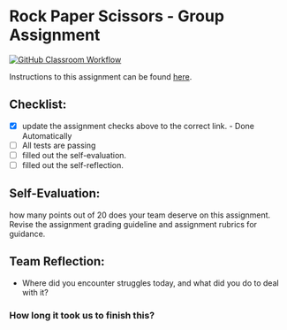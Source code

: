 Rock Paper Scissors - Group Assignment
===================================
[![GitHub Classroom Workflow](https://s///github.com/it3049c-fall22-henderson/rock-paper-scissors-grantkollar/actions/workflows/classroom.yml/badge.svg)](https://s///github.com/it3049c-fall22-henderson/rock-paper-scissors-grantkollar/actions/workflows/classroom.yml)

Instructions to this assignment can be found [here](https://it3049c.github.io/Material/Assignments/3.Rock_Paper_Scissors/).

## Checklist:
- [x] update the assignment checks above to the correct link. - Done Automatically
- [ ] All tests are passing
- [ ] filled out the self-evaluation.
- [ ] filled out the self-reflection.

## Self-Evaluation: 
how many points out of 20 does your team deserve on this assignment. Revise the assignment grading guideline and assignment rubrics for guidance.

## Team Reflection:
- Where did you encounter struggles today, and what did you do to deal with it?


### How long it took us to finish this?

